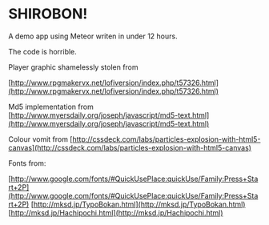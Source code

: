 SHIROBON!
===

A demo app using Meteor writen in under 12 hours.

The code is horrible.

Player graphic shamelessly stolen from 

[http://www.rpgmakervx.net/lofiversion/index.php/t57326.html](http://www.rpgmakervx.net/lofiversion/index.php/t57326.html)

Md5 implementation from [http://www.myersdaily.org/joseph/javascript/md5-text.html](http://www.myersdaily.org/joseph/javascript/md5-text.html)

Colour vomit from [http://cssdeck.com/labs/particles-explosion-with-html5-canvas](http://cssdeck.com/labs/particles-explosion-with-html5-canvas)

Fonts from:
	
[http://www.google.com/fonts/#QuickUsePlace:quickUse/Family:Press+Start+2P](http://www.google.com/fonts/#QuickUsePlace:quickUse/Family:Press+Start+2P)
[http://mksd.jp/TypoBokan.html](http://mksd.jp/TypoBokan.html)
[http://mksd.jp/Hachipochi.html](http://mksd.jp/Hachipochi.html)
